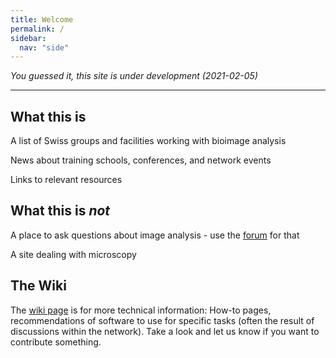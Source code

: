 ```yaml
---
title: Welcome
permalink: /
sidebar:
  nav: "side"
---
```




*You guessed it, this site is under development (2021-02-05)*

---

## What this is
A list of Swiss groups and facilities working with bioimage analysis

News about training schools, conferences, and network events

Links to relevant resources

## What this is *not*
A place to ask questions about image analysis - use the [forum](https://forum.image.sc/) for that

A site dealing with microscopy

## The Wiki
The [wiki page](https://github.com/SwissBIAS/SwissBIAS.github.io/wiki) is for more technical information: How-to pages, recommendations of software to use for specific tasks (often the result of discussions within the network). Take a look and let us know if you want to contribute something.
